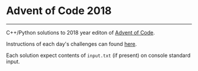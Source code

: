 # Advent of Code 2018
---
C++/Python solutions to 2018 year editon of [Advent of Code](https://adventofcode.com).

Instructions of each day's challenges can found [here](https://adventofcode.com/2018/).

Each solution expect contents of `input.txt` (if present) on console standard input.
